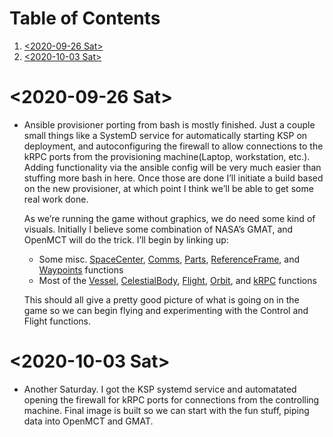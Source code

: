 
# Table of Contents

1.  [<span class="timestamp-wrapper"><span class="timestamp">&lt;2020-09-26 Sat&gt;</span></span>](#org719d184)
2.  [<span class="timestamp-wrapper"><span class="timestamp">&lt;2020-10-03 Sat&gt;</span></span>](#orgd3d589e)



<a id="org719d184"></a>

# <span class="timestamp-wrapper"><span class="timestamp">&lt;2020-09-26 Sat&gt;</span></span>

-   Ansible provisioner porting from bash is mostly finished. Just a couple small things like a SystemD service for automatically starting KSP on deployment, and autoconfiguring the firewall to allow connections to the kRPC ports from the provisioning machine(Laptop, workstation, etc.). Adding functionality via the ansible config will be very much easier than stuffing more bash in here. Once those are done I&rsquo;ll initiate a build based on the new provisioner, at which point I think we&rsquo;ll be able to get some real work done.
    
    As we&rsquo;re running the game without graphics, we do need some kind of visuals. Initially I believe some combination of NASA&rsquo;s GMAT, and OpenMCT will do the trick. I&rsquo;ll begin by linking up:
    
    -   Some misc. [SpaceCenter](https://krpc.github.io/krpc/python/api/space-center/space-center.html), [Comms](https://krpc.github.io/krpc/python/api/space-center/comms.html), [Parts](https://krpc.github.io/krpc/python/api/space-center/parts.html), [ReferenceFrame](https://krpc.github.io/krpc/python/api/space-center/reference-frame.html), and [Waypoints](https://krpc.github.io/krpc/python/api/space-center/waypoints.html) functions
    -   Most of the [Vessel](https://krpc.github.io/krpc/python/api/space-center/vessel.html), [CelestialBody](https://krpc.github.io/krpc/python/api/space-center/vessel.html), [Flight](https://krpc.github.io/krpc/python/api/space-center/flight.html), [Orbit](https://krpc.github.io/krpc/python/api/space-center/orbit.html), and [kRPC](https://krpc.github.io/krpc/python/api/krpc/krpc.html) functions
    
    This should all give a pretty good picture of what is going on in the game so we can begin flying and experimenting with the Control and Flight functions.


<a id="orgd3d589e"></a>

# <span class="timestamp-wrapper"><span class="timestamp">&lt;2020-10-03 Sat&gt;</span></span>

-   Another Saturday. I got the KSP systemd service and automatated opening the firewall for kRPC ports for connections from the controlling machine. Final image is built so we can start with the fun stuff, piping data into OpenMCT and GMAT.

